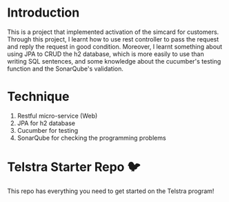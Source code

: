 # Introduction
This is a project that implemented activation of the simcard for customers.
Through this project, I learnt how to use rest controller to 
pass the request and reply the request in good condition.
Moreover, I learnt something about using JPA to CRUD the h2 database, which is more easily to 
use than writing SQL sentences, and some knowledge about the cucumber's testing function and 
the SonarQube's validation.

# Technique
1. Restful micro-service (Web)
2. JPA for h2 database
3. Cucumber for testing
4. SonarQube for checking the programming problems

# Telstra Starter Repo :bird:

This repo has everything you need to get started on the Telstra program!


